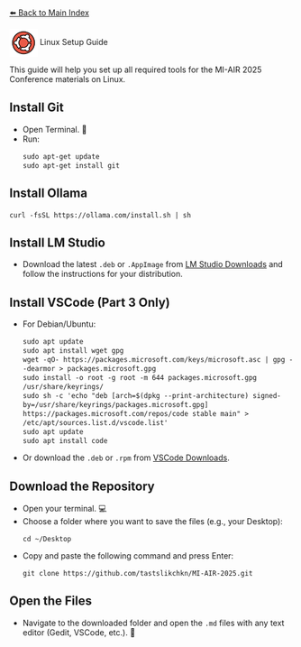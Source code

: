 [⬅️ Back to Main Index](../README.md)

<img src="../images/ubuntu.png" alt="Ubuntu" width="50" style="vertical-align:middle;"/></a> Linux Setup Guide

This guide will help you set up all required tools for the MI-AIR 2025 Conference materials on Linux.

## Install Git
- Open Terminal. 💬
- Run:
  ```
  sudo apt-get update
  sudo apt-get install git
  ```

## Install Ollama
  ```
  curl -fsSL https://ollama.com/install.sh | sh
  ```

## Install LM Studio
- Download the latest `.deb` or `.AppImage` from [LM Studio Downloads](https://lmstudio.ai/download) and follow the instructions for your distribution.

## Install VSCode (Part 3 Only)
- For Debian/Ubuntu:
  ```
  sudo apt update
  sudo apt install wget gpg
  wget -qO- https://packages.microsoft.com/keys/microsoft.asc | gpg --dearmor > packages.microsoft.gpg
  sudo install -o root -g root -m 644 packages.microsoft.gpg /usr/share/keyrings/
  sudo sh -c 'echo "deb [arch=$(dpkg --print-architecture) signed-by=/usr/share/keyrings/packages.microsoft.gpg] https://packages.microsoft.com/repos/code stable main" > /etc/apt/sources.list.d/vscode.list'
  sudo apt update
  sudo apt install code
  ```
- Or download the `.deb` or `.rpm` from [VSCode Downloads](https://code.visualstudio.com/Download).

## Download the Repository
- Open your terminal. 💻
- Choose a folder where you want to save the files (e.g., your Desktop):
  ```
  cd ~/Desktop
  ```
- Copy and paste the following command and press Enter:
  ```
  git clone https://github.com/tastslikchkn/MI-AIR-2025.git
  ```

## Open the Files
- Navigate to the downloaded folder and open the `.md` files with any text editor (Gedit, VSCode, etc.). 📝
